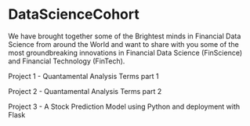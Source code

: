 # DataScienceCohort

We have brought together some of the Brightest minds in Financial Data Science from around the World and want to share with you some of the most groundbreaking innovations in Financial Data Science (FinScience) and Financial Technology (FinTech).

Project 1 - Quantamental Analysis Terms part 1

Project 2 - Quantamental Analysis Terms part 2

Project 3 - A Stock Prediction Model using Python and deployment with Flask

